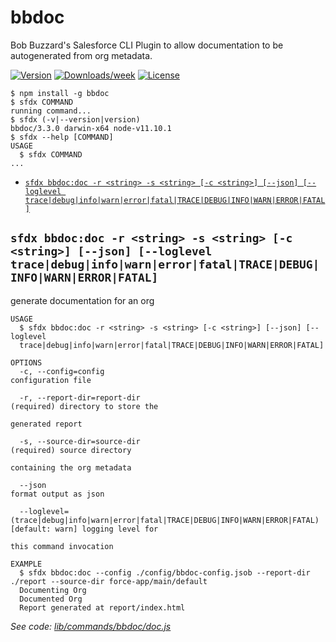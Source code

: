 bbdoc
=====

Bob Buzzard&#39;s Salesforce CLI Plugin to allow documentation to be autogenerated from org metadata.

[![Version](https://img.shields.io/npm/v/bbdoc.svg)](https://npmjs.org/package/bbdoc)
[![Downloads/week](https://img.shields.io/npm/dw/bbdoc.svg)](https://npmjs.org/package/bbdoc)
[![License](https://img.shields.io/npm/l/bbdoc.svg)](https://github.com/keirbowden/LDNSCall2020Plugin/blob/master/package.json)

<!-- toc -->

<!-- tocstop -->
<!-- install -->
<!-- usage -->
```sh-session
$ npm install -g bbdoc
$ sfdx COMMAND
running command...
$ sfdx (-v|--version|version)
bbdoc/3.3.0 darwin-x64 node-v11.10.1
$ sfdx --help [COMMAND]
USAGE
  $ sfdx COMMAND
...
```
<!-- usagestop -->
<!-- commands -->
* [`sfdx bbdoc:doc -r <string> -s <string> [-c <string>] [--json] [--loglevel trace|debug|info|warn|error|fatal|TRACE|DEBUG|INFO|WARN|ERROR|FATAL]`](#sfdx-bbdocdoc--r-string--s-string--c-string---json---loglevel-tracedebuginfowarnerrorfataltracedebuginfowarnerrorfatal)

## `sfdx bbdoc:doc -r <string> -s <string> [-c <string>] [--json] [--loglevel trace|debug|info|warn|error|fatal|TRACE|DEBUG|INFO|WARN|ERROR|FATAL]`

generate documentation for an org

```
USAGE
  $ sfdx bbdoc:doc -r <string> -s <string> [-c <string>] [--json] [--loglevel 
  trace|debug|info|warn|error|fatal|TRACE|DEBUG|INFO|WARN|ERROR|FATAL]

OPTIONS
  -c, --config=config                                                               configuration file

  -r, --report-dir=report-dir                                                       (required) directory to store the
                                                                                    generated report

  -s, --source-dir=source-dir                                                       (required) source directory
                                                                                    containing the org metadata

  --json                                                                            format output as json

  --loglevel=(trace|debug|info|warn|error|fatal|TRACE|DEBUG|INFO|WARN|ERROR|FATAL)  [default: warn] logging level for
                                                                                    this command invocation

EXAMPLE
  $ sfdx bbdoc:doc --config ./config/bbdoc-config.jsob --report-dir ./report --source-dir force-app/main/default
  Documenting Org
  Documented Org
  Report generated at report/index.html
```

_See code: [lib/commands/bbdoc/doc.js](https://github.com/keirbowden/LDNSCall2020Plugin/blob/v3.3.0/lib/commands/bbdoc/doc.js)_
<!-- commandsstop -->
